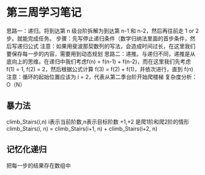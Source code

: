 # 第三周学习笔记


思路一：递归。将到达第 n 级台阶拆解为到达第 n-1 和 n-2，然后再往前走 1 or 2 步。就能完成任务。
步骤：先写停止递归条件（数学归纳法里面的首步条件，然后写递归公式
注意：如果用斐波那契数列的写法，会造成时间过长，在这里我们要保存每一步的内容，需要用到动态规划
思路二：递推。与递归不同，递推是从底向上的思维。在递归中我们考虑f(n) = f(n-1) + f(n-2)，而在这里我们先考虑 f(1) = 1, f(2) = 2，然后根据公式计算 f(3) = f(2) + f(1)，并依次进行，直到 f(n)
注意：循环的起始位置应该为 i = 2，代表从第二季台阶开始爬楼梯
复杂度分析：O（N）

## 暴力法
   climb_Stairs(i,n)
   i表示当前阶数,n表示目标阶数
   +1,+2 是爬1阶和爬2阶的情形
   climb_Stairs(i, n) = climb_Stairs(i+1, n) + climb_Stairs(i+2, n)


## 记忆化递归
   把每一步的结果存在数组中
